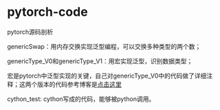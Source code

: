 # pytorch-code
pytorch源码剖析


genericSwap：用内存交换实现泛型编程，可以交换多种类型的两个数；

genericType_V0和genericType_V1：用宏实现泛型，识别数据类型；

宏是pytorch中泛型实现的关键，自己对genericType_V0中的代码做了详细注释；这两个版本的代码参考博客是[点击这里](http://www.cnblogs.com/shepherd2015/p/7730277.html)

cython_test: cython写成的代码，能够被python调用。